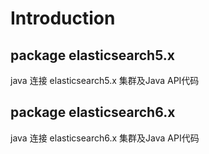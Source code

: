 # Introduction


## package elasticsearch5.x
java 连接 elasticsearch5.x 集群及Java API代码

## package elasticsearch6.x
java 连接 elasticsearch6.x 集群及Java API代码
